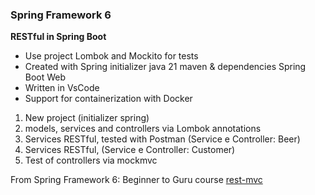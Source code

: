 ### Spring Framework 6
**RESTful in Spring Boot**

- Use project Lombok and Mockito for tests
- Created with Spring initializer java 21 maven & dependencies Spring Boot Web
- Written in VsCode
- Support for containerization with Docker


1. New project (initializer spring)
2. models, services and controllers via Lombok annotations
3. Services RESTful, tested with Postman (Service e Controller: Beer)
4. Services RESTful, (Service e Controller: Customer)
5. Test of controllers via mockmvc

From Spring Framework 6: Beginner to Guru course [rest-mvc](https://github.com/springframeworkguru/spring-6-rest-mvc)

 

